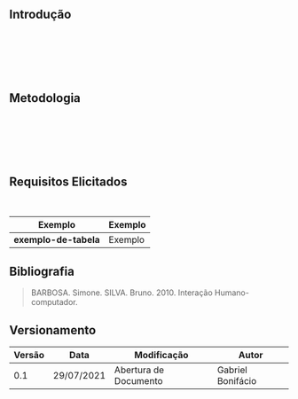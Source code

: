 ## Introdução
&emsp;&emsp;


<br>

&emsp;&emsp;


## Metodologia
&emsp;&emsp;


<br>

&emsp;&emsp;

<center>

</center>

## Requisitos Elicitados
&emsp;&emsp;

| Exemplo | Exemplo |
|:-:|--|
|**exemplo-de-tabela**| Exemplo |


## Bibliografia

> BARBOSA. Simone. SILVA. Bruno. 2010. Interação Humano-computador.

## Versionamento
| Versão | Data | Modificação | Autor |
|--|--|--|--|
|0.1|29/07/2021| Abertura de Documento | Gabriel Bonifácio |